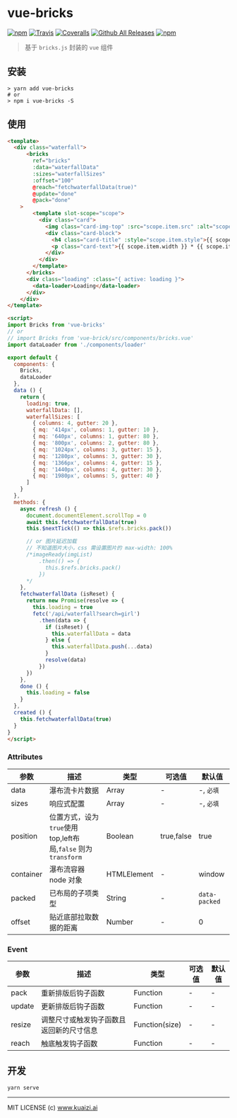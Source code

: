 # vue-bricks

[![npm](https://img.shields.io/npm/v/vue-bricks.svg)](https://www.npmjs.com/package/vue-bricks)
[![Travis](https://img.shields.io/travis/Kuaizi-co/vue-bricks.svg)](https://github.com/Kuaizi-co/vue-bricks)
[![Coveralls](https://img.shields.io/coveralls/Kuaizi-co/vue-bricks.svg)](https://github.com/Kuaizi-co/vue-bricks)
[![Github All Releases](https://img.shields.io/github/downloads/Kuaizi-co/vue-bricks/total.svg)](https://github.com/Kuaizi-co/vue-bricks)
[![npm](https://img.shields.io/npm/dw/vue-bricks.svg)](https://github.com/Kuaizi-co/vue-bricks)

> 基于 `bricks.js` 封装的 `vue` 组件

## 安装

```
> yarn add vue-bricks
# or
> npm i vue-bricks -S
```

## 使用

```html
<template>
  <div class="waterfall">
      <bricks
        ref="bricks"
        :data="waterfallData" 
        :sizes="waterfallSizes"
        :offset="100"
        @reach="fetchwaterfallData(true)"
        @update="done"
        @pack="done"
    >
        <template slot-scope="scope">
          <div class="card">
            <img class="card-img-top" :src="scope.item.src" :alt="scope.item.name" :style="{ width: `320px`, height: `${scope.item.height * 320 / scope.item.width}px` }">
            <div class="card-block">
              <h4 class="card-title" :style="scope.item.style">{{ scope.item.name }}</h4>
              <p class="card-text">{{ scope.item.width }} * {{ scope.item.height }}</p>
            </div>
          </div>
        </template>
      </bricks>
      <div class="loading" :class="{ active: loading }">
        <data-loader>Loading</data-loader>
      </div>
    </div>
</template>

<script>
import Bricks from 'vue-bricks'
// or
// import Bricks from 'vue-brick/src/components/bricks.vue'
import dataLoader from './components/loader'

export default {
  components: {
    Bricks,
    dataLoader
  },
  data () {
    return {
      loading: true,
      waterfallData: [],
      waterfallSizes: [
        { columns: 4, gutter: 20 },
        { mq: '414px', columns: 1, gutter: 10 },
        { mq: '640px', columns: 1, gutter: 80 },
        { mq: '800px', columns: 2, gutter: 80 },
        { mq: '1024px', columns: 3, gutter: 15 },
        { mq: '1280px', columns: 3, gutter: 30 },
        { mq: '1366px', columns: 4, gutter: 15 },
        { mq: '1440px', columns: 4, gutter: 30 },
        { mq: '1980px', columns: 5, gutter: 40 }
      ]
    }
  },
  methods: {
    async refresh () {
      document.documentElement.scrollTop = 0
      await this.fetchwaterfallData(true)
      this.$nextTick(() => this.$refs.bricks.pack())

      // or 图片延迟加载
      // 不知道图片大小，css 需设置图片的 max-width: 100%
      /*imageReady(imgList)
          .then(() => {
            this.$refs.bricks.pack()
          })
      */
    },
    fetchwaterfallData (isReset) {
      return new Promise(resolve => {
        this.loading = true
        fetc('/api/waterfall?search=girl')
          .then(data => {
            if (isReset) {
              this.waterfallData = data
            } else {
              this.waterfallData.push(...data)
            }
            resolve(data)
          })
      })
    },
    done () {
      this.loading = false
    }
  },
  created () {
    this.fetchwaterfallData(true)
  }
}
</script>
```

### Attributes

| 参数 | 描述 | 类型 | 可选值 | 默认值 |
| --- | --- | --- | --- | --- |
| data | 瀑布流卡片数据 | Array | - | -, `必填` |
| sizes | 响应式配置 | Array | - | -, `必填` |
| position | 位置方式，设为`true`使用top,left布局,`false` 则为`transform`| Boolean | true,false | true |
| container | 瀑布流容器node 对象 | HTMLElement | - | window |
| packed | 已布局的子项类型 | String | - | `data-packed` |
| offset | 贴近底部拉取数据的距离 | Number | - | 0 |

### Event

| 参数 | 描述 | 类型 | 可选值 | 默认值 |
| --- | --- | --- | --- | --- |
| pack | 重新排版后钩子函数 | Function | - | - |
| update | 更新排版后钩子函数 | Function | - | - |
| resize | 调整尺寸或触发钩子函数且返回新的尺寸信息 | Function(size) | - | - |
| reach | 触底触发钩子函数 | Function | - | - |


## 开发

```
yarn serve
```

---
MIT LICENSE (c) www.kuaizi.ai
